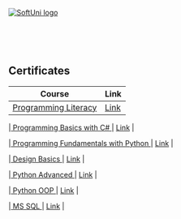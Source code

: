 <a href="https://softuni.bg/trainings/courses" rel="Courses">  ![SoftUni logo][logo] <a/>

[logo]: http://innovationstarterbox.bg/wp-content/uploads/2016/05/Softuni_logo_trasparent.png "Logo Title Text 2"

<br/>
<br/>
<br/>

<h2> Certificates </h2>

|**Course**|**Link**| 
|---|---|
|<a href="https://softuni.bg/trainings/2996/computer-literacy-may-2020" > Programming Literacy </a>   | <a href="https://softuni.bg/certificates/details/83142/cb9709ad"> Link</a> |
  
|<a href="https://softuni.bg/trainings/2961/programming-basics-with-c-sharp-may-2020" > Programming Basics with C# </a>   | <a href="https://softuni.bg/certificates/details/82639/8dd5a32f"> Link</a> |
  
|<a href="https://softuni.bg/trainings/2603/python-fundamentals-january-2020" > Programming Fundamentals with Python </a>   | <a href="https://softuni.bg/certificates/details/93853/10503cf1"> Link</a> |
  
|<a href="https://creative.softuni.bg/trainings/1199/design-basics-november-2020" > Design Basics </a>   | <a href="https://creative.softuni.bg/certificates/details/9728/361bc933"> Link</a> |
  
|<a href="https://softuni.bg/trainings/3349/python-advanced-may-2021" > Python Advanced </a>   |  <a 
href="https://softuni.bg/certificates/details/112376/7569a048"> Link</a> |
  
|<a href="https://softuni.bg/trainings/3350/python-oop-june-2021" > Python OOP </a> | <a    
href="https://softuni.bg/certificates/details/112958/70d1c1bb"> Link</a> |
  
|<a href="https://softuni.bg/trainings/3531/ms-sql-september-2021" > MS SQL </a>   | <a
href="https://softuni.bg/certificates/details/114123/c4dae19c"> Link</a> |
